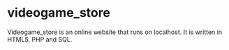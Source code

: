 # videogame_store

Videogame_store is an online website that runs on localhost. It is written in HTML5, PHP and SQL.
